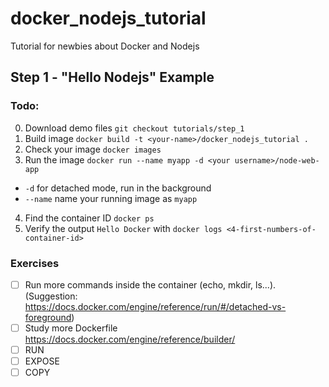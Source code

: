 # docker_nodejs_tutorial
Tutorial for newbies about Docker and Nodejs

## Step 1 - "Hello Nodejs" Example

### Todo:

0. Download demo files ``git checkout tutorials/step_1``
1. Build image ``docker build -t <your-name>/docker_nodejs_tutorial .``
2. Check your image ``docker images``
3. Run the image ``docker run --name myapp -d <your username>/node-web-app``
 - ``-d`` for detached mode, run in the background
 - ``--name`` name your running image as ``myapp``
4. Find the container ID ``docker ps``
5. Verify the output ``Hello Docker`` with ``docker logs <4-first-numbers-of-container-id>``

### Exercises

- [ ] Run more commands inside the container (echo, mkdir, ls...). (Suggestion: https://docs.docker.com/engine/reference/run/#/detached-vs-foreground)
- [ ] Study more Dockerfile https://docs.docker.com/engine/reference/builder/
 - [ ] RUN
 - [ ] EXPOSE
 - [ ] COPY
